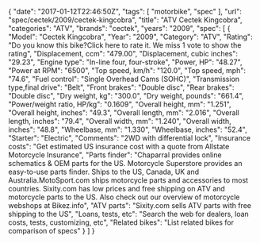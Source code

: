 {
    "date": "2017-01-12T22:46:50Z",
    "tags": [
        "motorbike",
        "spec"
    ],
    "url": "spec\/cectek\/2009\/cectek-kingcobra",
    "title": "ATV Cectek Kingcobra",
    "categories": "ATV",
    "brands": "cectek",
    "years": "2009",
    "spec": [
        {
            "Model": "Cectek Kingcobra",
            "Year": "2009",
            "Category": "ATV",
            "Rating": "Do you know this bike?Click here to rate it. We miss 1 vote to show the rating",
            "Displacement, ccm": "479.00",
            "Displacement, cubic inches": "29.23",
            "Engine type": "In-line four, four-stroke",
            "Power, HP": "48.27",
            "Power at RPM": "6500",
            "Top speed, km\/h": "120.0",
            "Top speed, mph": "74.6",
            "Fuel control": "Single Overhead Cams (SOHC)",
            "Transmission type,final drive": "Belt",
            "Front brakes": "Double disc",
            "Rear brakes": "Double disc",
            "Dry weight, kg": "300.0",
            "Dry weight, pounds": "661.4",
            "Power\/weight ratio, HP\/kg": "0.1609",
            "Overall height, mm": "1.251",
            "Overall height, inches": "49.3",
            "Overall length, mm": "2.016",
            "Overall length, inches": "79.4",
            "Overall width, mm": "1.240",
            "Overall width, inches": "48.8",
            "Wheelbase, mm": "1.330",
            "Wheelbase, inches": "52.4",
            "Starter": "Electric",
            "Comments": "2WD with differential lock",
            "Insurance costs": "Get estimated US insurance cost with a quote from Allstate Motorcycle Insurance",
            "Parts finder": "Chaparral provides online schematics & OEM parts for the US.   Motorcycle Superstore provides an easy-to-use parts finder. Ships to the US, Canada, UK and Australia.MotoSport.com ships motorcycle parts and accessories to most countries.    Sixity.com has low prices and free shipping on ATV and motorcycle parts to the US. Also check out our overview of motorcycle webshops at Bikez.info",
            "ATV parts": "Sixity.com sells ATV parts with free shipping to the US",
            "Loans, tests, etc": "Search the web for dealers, loan costs, tests, customizing, etc",
            "Related bikes": "List related bikes for comparison of specs"
        }
    ]
}